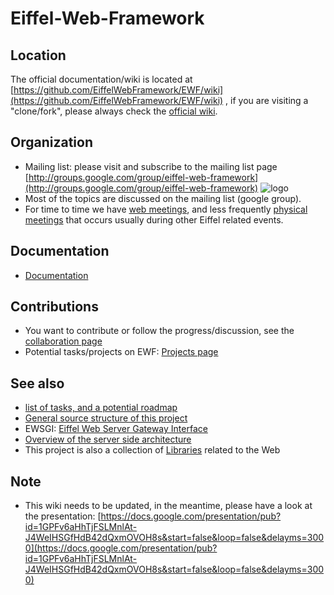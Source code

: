 # Eiffel-Web-Framework #

## Location ##
The official documentation/wiki is located at [https://github.com/EiffelWebFramework/EWF/wiki](https://github.com/EiffelWebFramework/EWF/wiki) , if you are visiting a "clone/fork", please always check the [official wiki](https://github.com/EiffelWebFramework/EWF/wiki). 

## Organization ##
- Mailing list: please visit and subscribe to the mailing list page [http://groups.google.com/group/eiffel-web-framework](http://groups.google.com/group/eiffel-web-framework)  ![logo](http://groups.google.com/intl/en/images/logos/groups_logo_sm.gif)
- Most of the topics are discussed on the mailing list (google group). 
- For time to time we have [web meetings](project/Meetings.md), and less frequently [physical meetings](project/Meetings.md) that occurs usually during other Eiffel related events.

## Documentation ##
- [Documentation](documentation/index.md)

## Contributions ##
- You want to contribute or follow the progress/discussion, see the [collaboration page](community.md)
- Potential tasks/projects on EWF: [Projects page](project/Projects.md)

## See also ##
   - [list of tasks, and a potential roadmap](project/Tasks-Roadmap.md)
   - [General source structure of this project](Source-structure.md)
   - EWSGI: [Eiffel Web Server Gateway Interface](EWSGI/index.md)
   - [Overview of the server side architecture](Spec-Server-Architecture.md)
   - This project is also a collection of [Libraries](Libraries.md) related to the Web

## Note ##
   - This wiki needs to be updated, in the meantime, please have a look at the presentation: [https://docs.google.com/presentation/pub?id=1GPFv6aHhTjFSLMnlAt-J4WeIHSGfHdB42dQxmOVOH8s&start=false&loop=false&delayms=3000](https://docs.google.com/presentation/pub?id=1GPFv6aHhTjFSLMnlAt-J4WeIHSGfHdB42dQxmOVOH8s&start=false&loop=false&delayms=3000)
